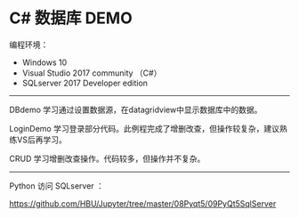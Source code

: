 # C# 数据库 DEMO
编程环境：
- Windows 10
- Visual Studio 2017 community （C#）
- SQLserver 2017 Developer edition

----------------------------

DBdemo 学习通过设置数据源，在datagridview中显示数据库中的数据。

LoginDemo 学习登录部分代码。此例程完成了增删改查，但操作较复杂，建议熟练VS后再学习。

CRUD 学习增删改查操作。代码较多，但操作并不复杂。

---------------------------------


Python 访问 SQLserver ：

https://github.com/HBU/Jupyter/tree/master/08Pyqt5/09PyQt5SqlServer
